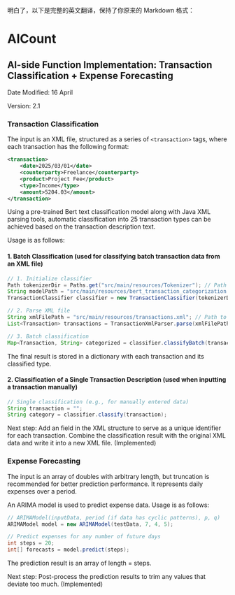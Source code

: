 明白了，以下是完整的英文翻译，保持了你原来的 Markdown 格式：

# AICount

## AI-side Function Implementation: Transaction Classification + Expense Forecasting

Date Modified: 16 April

Version: 2.1

### Transaction Classification

The input is an XML file, structured as a series of `<transaction>` tags, where each transaction has the following format:

```xml
<transaction>
    <date>2025/03/01</date>
    <counterparty>Freelance</counterparty>
    <product>Project Fee</product>
    <type>Income</type>
    <amount>5204.03</amount>
</transaction>
```

Using a pre-trained Bert text classification model along with Java XML parsing tools, automatic classification into 25 transaction types can be achieved based on the transaction description text.

Usage is as follows:
#### 1.	Batch Classification (used for classifying batch transaction data from an XML file)

```java
// 1. Initialize classifier
Path tokenizerDir = Paths.get("src/main/resources/Tokenizer"); // Path to the model's tokenizer
String modelPath = "src/main/resources/bert_transaction_categorization.onnx"; // Path to the model
TransactionClassifier classifier = new TransactionClassifier(tokenizerDir, modelPath);

// 2. Parse XML file
String xmlFilePath = "src/main/resources/transactions.xml"; // Path to transaction record file
List<Transaction> transactions = TransactionXmlParser.parse(xmlFilePath);

// 3. Batch classification
Map<Transaction, String> categorized = classifier.classifyBatch(transactions);
```

The final result is stored in a dictionary with each transaction and its classified type.

#### 2.	Classification of a Single Transaction Description (used when inputting a transaction manually)

```java
// Single classification (e.g., for manually entered data)
String transaction = "";
String category = classifier.classify(transaction);
```

Next step: Add an <id> field in the XML structure to serve as a unique identifier for each transaction. Combine the classification result with the original XML data and write it into a new XML file. (Implemented)

### Expense Forecasting

The input is an array of doubles with arbitrary length, but truncation is recommended for better prediction performance. It represents daily expenses over a period.

An ARIMA model is used to predict expense data. Usage is as follows:

```java
// ARIMAModel(inputData, period (if data has cyclic patterns), p, q)
ARIMAModel model = new ARIMAModel(testData, 7, 4, 5);

// Predict expenses for any number of future days
int steps = 20;
int[] forecasts = model.predict(steps);
```

The prediction result is an array of length = steps.

Next step: Post-process the prediction results to trim any values that deviate too much. (Implemented)

